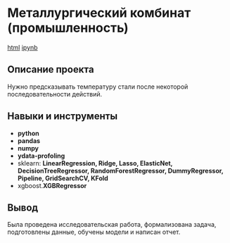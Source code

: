 # Металлургический комбинат (промышленность)

[html](https://github.com/TomashA1980/Portfolio_All_Practicum_Projects/blob/main/metall_plant/metall_plant.html)    [ipynb](https://github.com/TomashA1980/Portfolio_All_Practicum_Projects/blob/main/metall_plant/metall_plant.ipynb)

## Описание проекта

Нужно предсказывать температуру стали после некоторой последовательности действий.


## Навыки и инструменты

- **python**
- **pandas**
- **numpy**
- **ydata-profoling**
- sklearn: **LinearRegression, Ridge, Lasso, ElasticNet, DecisionTreeRegressor, RandomForestRegressor, DummyRegressor, Pipeline, GridSearchCV, KFold** 
- xgboost.**XGBRegressor**



## Вывод

Была проведена исследовательская работа, формализована задача, подготовлены данные, обучены модели и написан отчет.
